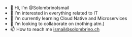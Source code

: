 - 👋 Hi, I’m @SolombrinoIsmail
- 👀 I’m interested in everything related to IT
- 🌱 I’m currently learning Cloud Native and Microservices
- 💞️ I’m looking to collaborate on (nothing atm.)
- 📫 How to reach me ismail@solombrino.ch

<!---
SolombrinoIsmail/SolombrinoIsmail is a ✨ special ✨ repository because its `README.md` (this file) appears on your GitHub profile.
You can click the Preview link to take a look at your changes.
--->
